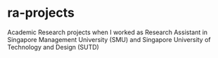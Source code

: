 # ra-projects
Academic Research projects when I worked as Research Assistant in Singapore Management University (SMU) and Singapore University of Technology and Design (SUTD)
